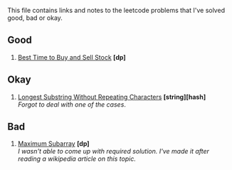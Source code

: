 This file contains links and notes to the leetcode problems that I've solved good, bad or okay.

## Good
1. [Best Time to Buy and Sell Stock](https://leetcode.com/problems/best-time-to-buy-and-sell-stock/) **\[dp]**

## Okay
1. [Longest Substring Without Repeating Characters](https://leetcode.com/problems/longest-substring-without-repeating-characters/)
   **\[string]\[hash]**  
   *Forgot to deal with one of the cases*.

## Bad
1. [Maximum Subarray](https://leetcode.com/problems/maximum-subarray/) **\[dp]**  
   *I wasn't able to come up with required solution. I've made it after reading a wikipedia article on this topic.*
